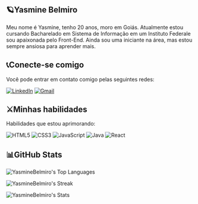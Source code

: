 ## 🪐Yasmine Belmiro

Meu nome é Yasmine, tenho 20 anos, moro em Goiás. Atualmente estou cursando Bacharelado em Sistema de Informação em um Instituto Federale sou apaixonada pelo Front-End. Ainda sou uma iniciante na área, mas estou sempre ansiosa para aprender mais.

## 📞Conecte-se comigo
Você pode entrar em contato comigo pelas seguintes redes:



[![LinkedIn](https://img.shields.io/badge/LinkedIn-729762?style=for-the-badge&logo=linkedin&logoColor=white)](https://www.linkedin.com/in//yasmine-oliveira-belmiro-471612282)
[![Gmail](https://img.shields.io/badge/Gmail-729762?style=for-the-badge&logo=gmail&logoColor=white)](mailto:devyasminebelmiro@gmail.com)

## ⚔️Minhas habilidades
Habilidades que estou aprimorando:

![HTML5](https://img.shields.io/badge/HTML5-729762?style=for-the-badge&logo=html5&logoColor=white)
![CSS3](https://img.shields.io/badge/CSS3-729762?style=for-the-badge&logo=css3&logoColor=white)
![JavaScript](https://img.shields.io/badge/JavaScript-729762?style=for-the-badge&logo=javascript&logoColor=white)
![Java](https://img.shields.io/badge/java-729762?style=for-the-badge&logo=openjdk&logoColor=white)
![React](https://img.shields.io/badge/React-729762?style=for-the-badge&logo=react&logoColor=white)

## 📊GitHub Stats
![YasmineBelmiro's Top Languages](https://github-readme-stats.vercel.app/api/top-langs/?username=YasmineBelmiro&theme=merko&show_icons=true&hide_border=true&layout=compact)

![YasmineBelmiro's Streak](https://github-readme-streak-stats.herokuapp.com/?user=YasmineBelmiro&theme=merko&hide_border=true)

![YasmineBelmiro's Stats](https://github-readme-stats.vercel.app/api?username=YasmineBelmiro&theme=merko&show_icons=true&hide_border=true&count_private=true)

